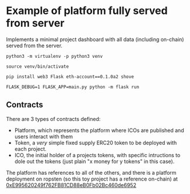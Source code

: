# Example of platform fully served from server

Implements a minimal project dashboard with all data (including on-chain) served from the server.


```
python3 -m virtualenv -p python3 venv

source venv/bin/activate

pip install web3 Flask eth-account==0.1.0a2 shove

FLASK_DEBUG=1 FLASK_APP=main.py python -m flask run
```

## Contracts

There are 3 types of contracts defined:
 - Platform, which represents the platform where ICOs are published and users interact with them
 - Token, a *very* simple fixed supply ERC20 token to be deployed with each project.
 - ICO, the initial holder of a projects tokens, with specific intructions to dole out the tokens (just plain "x money for y tokens" in this case).

 The platform has references to all of the others, and there is a platform deployment on ropsten (so this toy project has a reference on-chain) at [0xE995620249f762FB81CD88eB0Fb02Bc460de6952](https://ropsten.etherscan.io/address/0xE995620249f762FB81CD88eB0Fb02Bc460de6952)